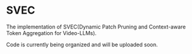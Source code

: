 # SVEC
The implementation of SVEC(Dynamic Patch Pruning and Context-aware Token Aggregation for Video-LLMs).

Code is currently being organized and will be uploaded soon.
